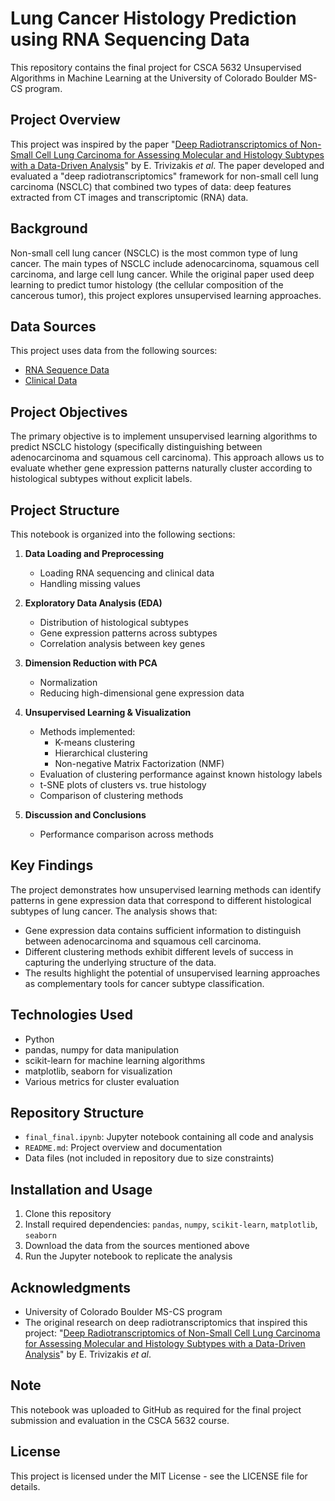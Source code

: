 # Lung Cancer Histology Prediction using RNA Sequencing Data

This repository contains the final project for CSCA 5632 Unsupervised Algorithms in Machine Learning at the University of Colorado Boulder MS-CS program.

## Project Overview

This project was inspired by the paper "[Deep Radiotranscriptomics of Non-Small Cell Lung Carcinoma for Assessing Molecular and Histology Subtypes with a Data-Driven Analysis](https://doi.org/10.3390/diagnostics11122383)" by E. Trivizakis *et al*. The paper developed and evaluated a "deep radiotranscriptomics" framework for non-small cell lung carcinoma (NSCLC) that combined two types of data: deep features extracted from CT images and transcriptomic (RNA) data.

## Background

Non-small cell lung cancer (NSCLC) is the most common type of lung cancer. The main types of NSCLC include adenocarcinoma, squamous cell carcinoma, and large cell lung cancer. While the original paper used deep learning to predict tumor histology (the cellular composition of the cancerous tumor), this project explores unsupervised learning approaches.

## Data Sources

This project uses data from the following sources:
- [RNA Sequence Data](https://www.ncbi.nlm.nih.gov/geo/query/acc.cgi?acc=GSE103584)
- [Clinical Data](https://www.cancerimagingarchive.net/collection/nsclc-radiogenomics/)

## Project Objectives

The primary objective is to implement unsupervised learning algorithms to predict NSCLC histology (specifically distinguishing between adenocarcinoma and squamous cell carcinoma). This approach allows us to evaluate whether gene expression patterns naturally cluster according to histological subtypes without explicit labels.

## Project Structure

This notebook is organized into the following sections:

1. **Data Loading and Preprocessing**
    - Loading RNA sequencing and clinical data
    - Handling missing values
   
2. **Exploratory Data Analysis (EDA)**
    - Distribution of histological subtypes
    - Gene expression patterns across subtypes
    - Correlation analysis between key genes

3. **Dimension Reduction with PCA**
    - Normalization
    - Reducing high-dimensional gene expression data

4. **Unsupervised Learning & Visualization**
    - Methods implemented:
        - K-means clustering
        - Hierarchical clustering
        - Non-negative Matrix Factorization (NMF)
    - Evaluation of clustering performance against known histology labels
    - t-SNE plots of clusters vs. true histology
    - Comparison of clustering methods

6. **Discussion and Conclusions**
    - Performance comparison across methods

## Key Findings

The project demonstrates how unsupervised learning methods can identify patterns in gene expression data that correspond to different histological subtypes of lung cancer. The analysis shows that:

- Gene expression data contains sufficient information to distinguish between adenocarcinoma and squamous cell carcinoma.
- Different clustering methods exhibit different levels of success in capturing the underlying structure of the data.
- The results highlight the potential of unsupervised learning approaches as complementary tools for cancer subtype classification.

## Technologies Used

- Python
- pandas, numpy for data manipulation
- scikit-learn for machine learning algorithms
- matplotlib, seaborn for visualization
- Various metrics for cluster evaluation

## Repository Structure

- `final_final.ipynb`: Jupyter notebook containing all code and analysis
- `README.md`: Project overview and documentation
- Data files (not included in repository due to size constraints)

## Installation and Usage

1. Clone this repository
2. Install required dependencies: `pandas`, `numpy`, `scikit-learn`, `matplotlib`, `seaborn`
3. Download the data from the sources mentioned above
4. Run the Jupyter notebook to replicate the analysis

## Acknowledgments

- University of Colorado Boulder MS-CS program
- The original research on deep radiotranscriptomics that inspired this project: "[Deep Radiotranscriptomics of Non-Small Cell Lung Carcinoma for Assessing Molecular and Histology Subtypes with a Data-Driven Analysis](https://doi.org/10.3390/diagnostics11122383)" by E. Trivizakis *et al*.

## Note

This notebook was uploaded to GitHub as required for the final project submission and evaluation in the CSCA 5632 course.

## License

This project is licensed under the MIT License - see the LICENSE file for details.
